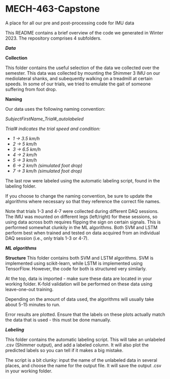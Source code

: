 # MECH-463-Capstone
A place for all our pre and post-processing code for IMU data


This README contains a brief overview of the code we generated in Winter 2023. The repository comprises 4 subfolders.

***Data***

**Collection**

This folder contains the useful selection of the data we collected over the semester. This data was collected by mounting the Shimmer 3 IMU on our mediolateral shanks, and subequently walking on a treadmill at certain speeds. In some of our trials, we tried to emulate the gait of someone suffering from foot drop.

**Naming**

Our data uses the following naming convention:

*SubjectFirstName_Trial#_autolabeled*

*Trial# indicates the trial speed and condition:*
- *1 -> 3.5 km/h*
- *2 -> 5 km/h*
- *3 -> 6.5 km/h*
- *4 -> 2 km/h*
- *5 -> 3 km/h*
- *6 -> 2 km/h (simulated foot drop)*
- *7 -> 3 km/h (simulated foot drop)*

The last row were labeled using the automatic labeling script, found in the labeling folder.

If you choose to change the naming convention, be sure to update the algorithms where necessary so that they reference the correct file names.

Note that trials 1-3 and 4-7 were collected during different DAQ sessions. The IMU was mounted on different legs (left/right) for these sessions, so using data across both requires flipping the sign on certain signals. This is performed somewhat clunkily in the ML algorithms. Both SVM and LSTM perform best when trained and tested on data acquired from an individual DAQ session (i.e., only trials 1-3 or 4-7).



***ML algorithms***

**Structure**
This folder contains both SVM and LSTM algorithms. SVM is implemented using scikit-learn, while LSTM is implemented using TensorFlow. However, the code for both is structured very similarly.

At the top, data is imported - make sure these data are located in your working folder. K-fold validation will be performed on these data using leave-one-out training.

Depending on the amount of data used, the algorithms will usually take about 5-15 minutes to run.

Error results are plotted. Ensure that the labels on these plots actually match the data that is used - this must be done manually.



***Labeling***

This folder contains the automatic labeling script. This will take an unlabeled .csv (Shimmer output), and add a labeled column. It will also plot the predicted labels so you can tell if it makes a big mistake.

The script is a bit clunky: input the name of the unlabeled data in several places, and choose the name for the output file. It will save the output .csv in your working folder.

